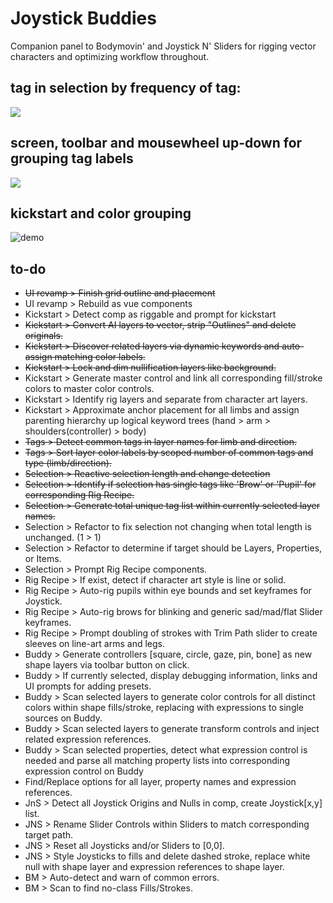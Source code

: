 # Joystick Buddies

Companion panel to Bodymovin' and Joystick N' Sliders for rigging vector characters and optimizing workflow throughout.

## tag in selection by frequency of tag:
![](https://thumbs.gfycat.com/CarefreeShimmeringDegu-size_restricted.gif)

## screen, toolbar and mousewheel up-down for grouping tag labels
![](https://thumbs.gfycat.com/CheeryCavernousCowbird-size_restricted.gif)

## kickstart and color grouping
![demo](https://thumbs.gfycat.com/FantasticUnfoldedBlueandgoldmackaw-size_restricted.gif)

## to-do
* ~~UI revamp > Finish grid outline and placement~~
* UI revamp > Rebuild as vue components
* Kickstart > Detect comp as riggable and prompt for kickstart
* ~~Kickstart > Convert AI layers to vector, strip "Outlines" and delete originals.~~
* ~~Kickstart > Discover related layers via dynamic keywords and auto-assign matching color labels.~~
* ~~Kickstart > Lock and dim nullification layers like background.~~
* Kickstart > Generate master control and link all corresponding fill/stroke colors to master color controls.
* Kickstart > Identify rig layers and separate from character art layers.
* Kickstart > Approximate anchor placement for all limbs and assign parenting hierarchy up logical keyword trees (hand > arm > shoulders(controller) > body)
* ~~Tags > Detect common tags in layer names for limb and direction.~~
* ~~Tags > Sort layer color labels by scoped number of common tags and type (limb/direction).~~
* ~~Selection > Reactive selection length and change detection~~
* ~~Selection > Identify if selection has single tags like 'Brow' or 'Pupil' for corresponding Rig Recipe.~~
* ~~Selection > Generate total unique tag list within currently selected layer names.~~
* Selection > Refactor to fix selection not changing when total length is unchanged. (1 > 1)
* Selection > Refactor to determine if target should be Layers, Properties, or Items.
* Selection > Prompt Rig Recipe components.
* Rig Recipe > If exist, detect if character art style is line or solid.
* Rig Recipe > Auto-rig pupils within eye bounds and set keyframes for Joystick.
* Rig Recipe > Auto-rig brows for blinking and generic sad/mad/flat Slider keyframes.
* Rig Recipe > Prompt doubling of strokes with Trim Path slider to create sleeves on line-art arms and legs.
* Buddy > Generate controllers [square, circle, gaze, pin, bone] as new shape layers via toolbar button on click.
* Buddy > If currently selected, display debugging information, links and UI prompts for adding presets.
* Buddy > Scan selected layers to generate color controls for all distinct colors within shape fills/stroke, replacing with expressions to single sources on Buddy.
* Buddy > Scan selected layers to generate transform controls and inject related expression references.
* Buddy > Scan selected properties, detect what expression control is needed and parse all matching property lists into corresponding expression control on Buddy
* Find/Replace options for all layer, property names and expression references.
* JnS > Detect all Joystick Origins and Nulls in comp, create Joystick[x,y] list.
* JNS > Rename Slider Controls within Sliders to match corresponding target path.
* JNS > Reset all Joysticks and/or Sliders to [0,0].
* JNS > Style Joysticks to fills and delete dashed stroke, replace white null with shape layer and expression references to shape layer.
* BM > Auto-detect and warn of common errors.
* BM > Scan to find no-class Fills/Strokes.
